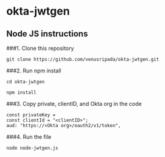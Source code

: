 # okta-jwtgen

## Node JS instructions
###1. Clone this repository
```
git clone https://github.com/venusripada/okta-jwtgen.git
```
###2. Run npm install
```
cd okta-jwtgen

npm install
```
###3. Copy private, clientID, and Okta org in the code 
```
const privateKey = 
const clientId = "<clientID>";
aud: "https://<Okta org>/oauth2/v1/token",
```
###4. Run the file 
```
node node-jwtgen.js
```
